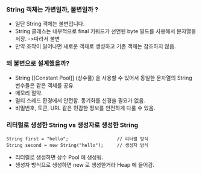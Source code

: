 
### String 객체는 가변일까, 불변일까 ? 

- 일단 String 객체는 불변입니다. 
- String 클래스는 내부적으로 final 키워드가 선언된 byte 필드를 사용해서 문자열을 저장. ->따라서 불변
- 만약 조작이 일어나면 새로운 객체로 생성하고 기존 객체는 참조하지 않음.

### 왜 불변으로 설계했을까? 

- String [[Constant Pool]] (상수풀) 을 사용할 수 있어서 동일한 문자열의 String 변수들은 같은 객체를 공유.
- 메모리 절약.
- 멀티 스레드 환경에서 안전함. 동기화를 신경쓸 필요가 없음. 
- 비밀번호, 토큰, URL 같은 민감한 정보를 안전하게 다룰 수 있음. 


### 리터럴로 생성한 String vs 생성자로 생성한 String

```
String first = "hello";                  // 리터럴 방식
String second = new String("hello");     // 생성자 방식
```

- 리터럴로 생성하면 상수 Pool 에 생성됨. 
- 생성자 방식으로 생성하면 new 로 생성한거라 Heap 에 들어감. 
